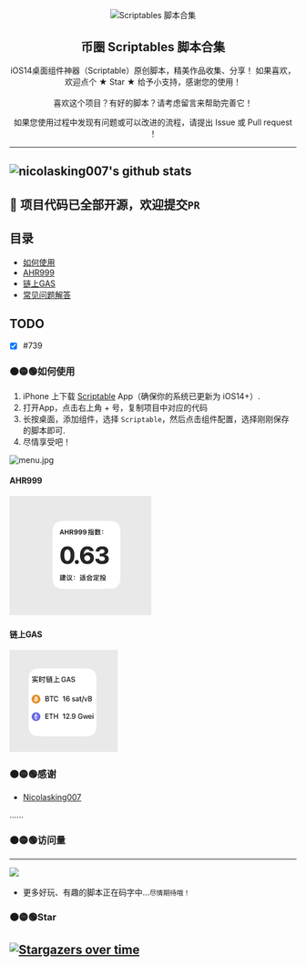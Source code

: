 <p align="center">
 <img width="100px" src="https://res.cloudinary.com/anuraghazra/image/upload/v1594908242/logo_ccswme.svg" align="center" alt="Scriptables 脚本合集" />
 <h2 align="center">币圈 Scriptables 脚本合集</h2>
 </p>
 
 <p align="center">iOS14桌面组件神器（Scriptable）原创脚本，精美作品收集、分享！ 如果喜欢，欢迎点个 ★ Star ★ 给予小支持，感谢您的使用！<br><br>喜欢这个项目？有好的脚本？请考虑留言来帮助完善它！</p>

 <p align="center">如果您使用过程中发现有问题或可以改进的流程，请提出 Issue 或 Pull request ！</p>

---

![nicolasking007's github stats](https://github-readme-stats.vercel.app/api?username=yyzfish&show_icons=true)
---


##  📌 项目代码已全部开源，欢迎提交`PR`





## 目录
- [如何使用](#如何使用)
- [AHR999](#AHR999)
- [链上GAS](#链上GASS)
- [常见问题解答](#常见问题解答)

## TODO

- [x] #739


### 🟠🟡🟢如何使用
1. iPhone 上下载 [Scriptable](https://apps.apple.com/cn/app/scriptable/id1405459188) App（确保你的系统已更新为 iOS14+）. 
2. 打开App，点击右上角 + 号，复制项目中对应的代码  
3. 长按桌面，添加组件，选择 `Scriptable`，然后点击组件配置，选择刚刚保存的脚本即可.
4. 尽情享受吧！   

![menu.jpg](https://shop.io.mi-img.com/app/shop/img?id=shop_2633f187a80f14a861acabba8963a8d8.jpeg)


#### AHR999

![Alt text](image.png)


#### 链上GAS

![Alt text](image-1.png)



### 🟠🟡🟢感谢
* [Nicolasking007](https://github.com/Nicolasking007)


......
### 🟠🟡🟢访问量
---
![](http://profile-counter.glitch.me/yyzfish/count.svg)

- 更多好玩、有趣的脚本正在码字中...`尽情期待哦！`


### 🟠🟡🟢Star 
[![Stargazers over time](https://starchart.cc/yyzfish/Scriptable.svg)](https://starchart.cc/yyzfish/Scriptable)
---



